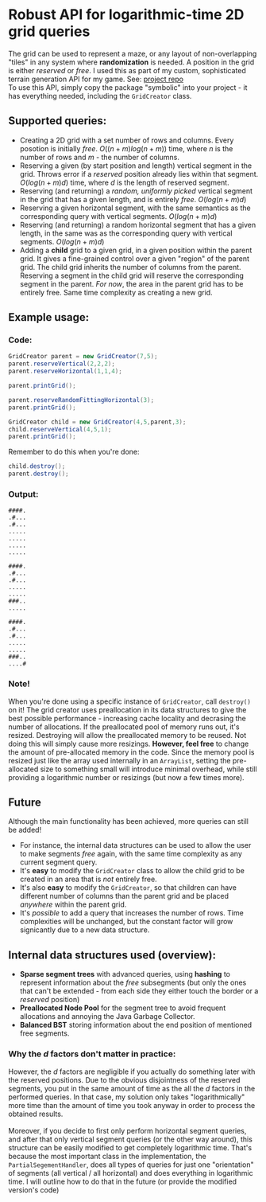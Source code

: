 # Robust API for logarithmic-time 2D grid queries
The grid can be used to represent a maze, or any layout of non-overlapping "tiles" in any system where **randomization** is needed. A position in the grid is either *reserved* or *free*.
I used this as part of my custom, sophisticated terrain generation API for my game. See: [project repo](https://github.com/Lukasz13866417/Game3D_OpenGL) <br>
To use this API, simply copy the package "symbolic" into your project - it has everything needed, including the ```GridCreator``` class.
## Supported queries:
- Creating a 2D grid with a set number of rows and columns. Every posotion is initially *free*. $O((n + m)log(n+m))$ time, where $n$ is the number of rows and $m$ - the number of columns.
- Reserving a given (by start position and length) vertical segment in the grid. Throws error if a *reserved* position already lies within that segment. $O(log(n+m)d)$ time, where $d$ is the length of reserved segment.
- Reserving (and returning) a *random, uniformly picked* vertical segment in the grid that has a given length, and is entirely *free*. $O(log(n+m)d)$ 
- Reserving a given horizontal segment, with the same semantics as the corresponding query with vertical segments. $O(log(n+m)d)$ 
- Reserving (and returning) a random horizontal segment that has a given length, in the same was as the corresponding query with vertical segments. $O(log(n+m)d)$ 
- Adding a **child** grid to a given grid, in a given position within the parent grid. It gives a fine-grained control over a given "region" of the parent grid. The child grid inherits the number of columns from the parent. Reserving a segment in the child grid will reserve the corresponding segment in the parent. *For now*, the area in the parent grid has to be entirely free. Same time complexity as creating a new grid.
## Example usage:
### Code:
```Java
GridCreator parent = new GridCreator(7,5);
parent.reserveVertical(2,2,2);
parent.reserveHorizontal(1,1,4);

parent.printGrid();
```
```Java
parent.reserveRandomFittingHorizontal(3);
parent.printGrid();
```
```Java
GridCreator child = new GridCreator(4,5,parent,3);
child.reserveVertical(4,5,1);
parent.printGrid(); 
```
Remember to do this when you're done:
```Java
child.destroy();
parent.destroy();
```

### Output:
```
####.
.#...
.#...
.....
.....
.....
.....
```
```
####.
.#...
.#...
.....
.....
###..
.....
```
```
####.
.#...
.#...
.....
.....
###..
....#
```
### Note!
When you're done using a specific instance of ```GridCreator```, call ```destroy()``` on it! The grid creator uses preallocation in its data structures to give the best possible performance - increasing cache locality and decrasing the number of allocations. If the preallocated pool of memory runs out, it's resized. Destroying will allow the preallocated memory to be reused. Not doing this will simply cause more resizings. **However, feel free** to change the amount of pre-allocated memory in the code. Since the memory pool is resized just like the array used internally in an ```ArrayList```, setting the pre-allocated size to something small will introduce minimal overhead, while still providing a logarithmic number or resizings (but now a few times more). 
## Future
Although the main functionality has been achieved, more queries can still be added!
- For instance, the internal data structures can be used to allow the user to make segments *free* again, with the same time complexity as any current segment query.
- It's **easy** to modify the ```GridCreator``` class to allow the child grid to be created in an area that is *not* entirely free.
- It's also **easy** to modify the ```GridCreator```, so that children can have different number of columns than the parent grid and be placed *anywhere* within the parent grid.
- It's *possible* to add a  query that increases the number of rows. Time complexities will be unchanged, but the constant factor will grow signicantly due to a new data structure. 
## Internal data structures used (overview):
- **Sparse segment trees** with advanced queries, using **hashing** to represent information about the *free* subsegments (but only the ones that can't be extended - from each side they either touch the border or a *reserved* position)
- **Preallocated Node Pool** for the segment tree to avoid frequent allocations and annoying the Java Garbage Collector.
- **Balanced BST** storing information about the end position of mentioned free segments. 
### Why the $d$ factors don't matter in practice:
However, the $d$ factors are negligible if you actually do something later with the reserved positions. Due to the obvious disjointness of the reserved segments, you put in the same amount of time as the all the $d$ factors in the performed queries. In that case, my solution only takes "logarithmically" more time than the amount of time you took anyway in order to process the obtained results.
<br><br>
Moreover, if you decide to first only perform horizontal segment queries, and after that only vertical segment queries (or the other way around), this structure can be easily modified to get completely logarithmic time. That's because the most important class in the implementation, the ```PartialSegementHandler```, does all types of queries for just one "orientation" of segments (all vertical / all horizontal) and does everything in logarithmic time. I will outline how to do that in the future (or provide the modified version's code)<br>

